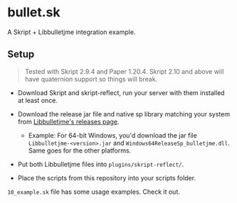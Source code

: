 # bullet.sk

A Skript + Libbulletjme integration example.

## Setup

> Tested with Skript 2.9.4 and Paper 1.20.4. Skript 2.10 and above will have quaternion support so things will break.

- Download Skript and skript-reflect, run your server with them installed at least once.

- Download the release jar file and native sp library matching your system from [Libbulletjme's releases page](https://github.com/stephengold/Libbulletjme/releases/latest).
  - Example: For 64-bit Windows, you'd download the jar file `Libbulletjme-<version>.jar` and `Windows64ReleaseSp_bulletjme.dll`. Same goes for the other platforms.
- Put both Libbulletjme files into `plugins/skript-reflect/`.
- Place the scripts from this repository into your scripts folder.

`10_example.sk` file has some usage examples. Check it out.
